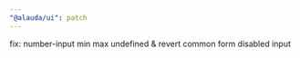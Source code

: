 ```yaml
---
"@alauda/ui": patch
---
```


fix: number-input min max undefined & revert common form disabled input
